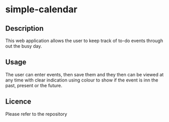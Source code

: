 # simple-calendar

## Description

This web application allows the user to keep track of to-do events through out the busy day.

## Usage

The user can enter events, then save them and they then can be viewed at any time with clear indication using colour to show if the event is inn the past, present or the future.

## Licence

Please refer to the repository




